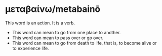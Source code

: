 # μεταβαίνω/metabainō
This word is an action. It is a verb.

* This word can mean to go from one place to another.
* This word can mean to pass over or go over.
* This word can mean to go from death to life, that is, to become alive or to experience life.
